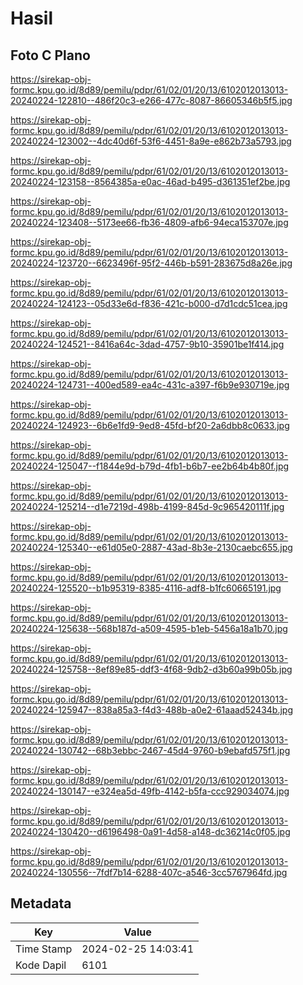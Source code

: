 # Hasil

## Foto C Plano

https://sirekap-obj-formc.kpu.go.id/8d89/pemilu/pdpr/61/02/01/20/13/6102012013013-20240224-122810--486f20c3-e266-477c-8087-86605346b5f5.jpg

https://sirekap-obj-formc.kpu.go.id/8d89/pemilu/pdpr/61/02/01/20/13/6102012013013-20240224-123002--4dc40d6f-53f6-4451-8a9e-e862b73a5793.jpg

https://sirekap-obj-formc.kpu.go.id/8d89/pemilu/pdpr/61/02/01/20/13/6102012013013-20240224-123158--8564385a-e0ac-46ad-b495-d361351ef2be.jpg

https://sirekap-obj-formc.kpu.go.id/8d89/pemilu/pdpr/61/02/01/20/13/6102012013013-20240224-123408--5173ee66-fb36-4809-afb6-94eca153707e.jpg

https://sirekap-obj-formc.kpu.go.id/8d89/pemilu/pdpr/61/02/01/20/13/6102012013013-20240224-123720--6623496f-95f2-446b-b591-283675d8a26e.jpg

https://sirekap-obj-formc.kpu.go.id/8d89/pemilu/pdpr/61/02/01/20/13/6102012013013-20240224-124123--05d33e6d-f836-421c-b000-d7d1cdc51cea.jpg

https://sirekap-obj-formc.kpu.go.id/8d89/pemilu/pdpr/61/02/01/20/13/6102012013013-20240224-124521--8416a64c-3dad-4757-9b10-35901be1f414.jpg

https://sirekap-obj-formc.kpu.go.id/8d89/pemilu/pdpr/61/02/01/20/13/6102012013013-20240224-124731--400ed589-ea4c-431c-a397-f6b9e930719e.jpg

https://sirekap-obj-formc.kpu.go.id/8d89/pemilu/pdpr/61/02/01/20/13/6102012013013-20240224-124923--6b6e1fd9-9ed8-45fd-bf20-2a6dbb8c0633.jpg

https://sirekap-obj-formc.kpu.go.id/8d89/pemilu/pdpr/61/02/01/20/13/6102012013013-20240224-125047--f1844e9d-b79d-4fb1-b6b7-ee2b64b4b80f.jpg

https://sirekap-obj-formc.kpu.go.id/8d89/pemilu/pdpr/61/02/01/20/13/6102012013013-20240224-125214--d1e7219d-498b-4199-845d-9c965420111f.jpg

https://sirekap-obj-formc.kpu.go.id/8d89/pemilu/pdpr/61/02/01/20/13/6102012013013-20240224-125340--e61d05e0-2887-43ad-8b3e-2130caebc655.jpg

https://sirekap-obj-formc.kpu.go.id/8d89/pemilu/pdpr/61/02/01/20/13/6102012013013-20240224-125520--b1b95319-8385-4116-adf8-b1fc60665191.jpg

https://sirekap-obj-formc.kpu.go.id/8d89/pemilu/pdpr/61/02/01/20/13/6102012013013-20240224-125638--568b187d-a509-4595-b1eb-5456a18a1b70.jpg

https://sirekap-obj-formc.kpu.go.id/8d89/pemilu/pdpr/61/02/01/20/13/6102012013013-20240224-125758--8ef89e85-ddf3-4f68-9db2-d3b60a99b05b.jpg

https://sirekap-obj-formc.kpu.go.id/8d89/pemilu/pdpr/61/02/01/20/13/6102012013013-20240224-125947--838a85a3-f4d3-488b-a0e2-61aaad52434b.jpg

https://sirekap-obj-formc.kpu.go.id/8d89/pemilu/pdpr/61/02/01/20/13/6102012013013-20240224-130742--68b3ebbc-2467-45d4-9760-b9ebafd575f1.jpg

https://sirekap-obj-formc.kpu.go.id/8d89/pemilu/pdpr/61/02/01/20/13/6102012013013-20240224-130147--e324ea5d-49fb-4142-b5fa-ccc929034074.jpg

https://sirekap-obj-formc.kpu.go.id/8d89/pemilu/pdpr/61/02/01/20/13/6102012013013-20240224-130420--d6196498-0a91-4d58-a148-dc36214c0f05.jpg

https://sirekap-obj-formc.kpu.go.id/8d89/pemilu/pdpr/61/02/01/20/13/6102012013013-20240224-130556--7fdf7b14-6288-407c-a546-3cc5767964fd.jpg


## Metadata

| Key        | Value               |
| ---------- | ------------------- |
| Time Stamp | 2024-02-25 14:03:41 |
| Kode Dapil | 6101                |




